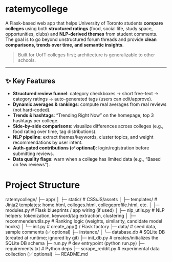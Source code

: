 # ratemycollege
A Flask-based web app that helps University of Toronto students **compare colleges** using both **structured ratings** (food, social life, study space, opportunities, clubs) and **NLP-derived themes** from student comments. The goal is to go beyond unstructured forum threads and provide **clean comparisons, trends over time, and semantic insights**.

> Built for UofT colleges first; architecture is generalizable to other schools.

---

## ✨ Key Features

- **Structured review funnel**: category checkboxes → short free-text → category ratings → auto-generated tags (users can edit/approve).
- **Dynamic averages & rankings**: compute real averages from real reviews (not hard-coded).
- **Trends & hashtags**: “Trending Right Now” on the homepage; top 3 hashtags per college.
- **Side-by-side comparisons**: visualize differences across colleges (e.g., food rating over time, tag distributions).
- **NLP pipeline**: extract themes/keywords, cluster topics, and weight recommendations by user intent.
- **Auth-gated contributions (✅ optional)**: login/registration before submitting reviews.
- **Data quality flags**: warn when a college has limited data (e.g., “Based on few reviews”).

# Project Structure
ratemycollege/
├─ app/
│ ├─ static/ # CSS/JS/assets
│ ├─ templates/ # Jinja2 templates: home.html, colleges.html, collegeprofile.html, etc.
│ ├─ modules.py # Flask blueprints / app wiring (if used)
│ ├─ nlp_utils.py # NLP helpers: tokenization, keyword/tag extraction, clustering
│ ├─ recommenderutils.py # Ranking logic (weights, similarity, candidate model hooks)
│ └─ init.py # create_app() / Flask factory
├─ data/ # seed data, sample comments (✅ optional)
├─ instance/
│ └─ database.db # SQLite DB (created at runtime; ignored by git)
├─ init_db.py # creates/initializes the SQLite DB schema
├─ run.py # dev entrypoint (python run.py)
├─ requirements.txt # Python deps
├─ scrape_reddit.py # experimental data collection (✅ optional)
└─ README.md
